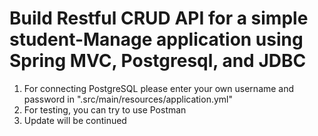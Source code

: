# Build Restful CRUD API for a simple student-Manage application using Spring MVC, Postgresql, and JDBC
1. For connecting PostgreSQL please enter your own username and password in ".src/main/resources/application.yml"
2. For testing, you can try to use Postman
3. Update will be continued
